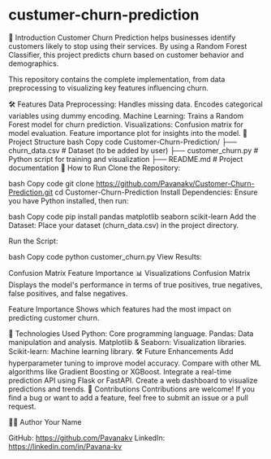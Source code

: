 # custumer-churn-prediction



📜 Introduction
Customer Churn Prediction helps businesses identify customers likely to stop using their services. By using a Random Forest Classifier, this project predicts churn based on customer behavior and demographics.

This repository contains the complete implementation, from data preprocessing to visualizing key features influencing churn.

🛠️ Features
Data Preprocessing:
Handles missing data.
Encodes categorical variables using dummy encoding.
Machine Learning:
Trains a Random Forest model for churn prediction.
Visualizations:
Confusion matrix for model evaluation.
Feature importance plot for insights into the model.
📂 Project Structure
bash
Copy code
Customer-Churn-Prediction/
├── churn_data.csv           # Dataset (to be added by user)
├── customer_churn.py        # Python script for training and visualization
├── README.md                # Project documentation
🚀 How to Run
Clone the Repository:

bash
Copy code
git clone https://github.com/Pavanakv/Customer-Churn-Prediction.git
cd Customer-Churn-Prediction
Install Dependencies: Ensure you have Python installed, then run:

bash
Copy code
pip install pandas matplotlib seaborn scikit-learn
Add the Dataset: Place your dataset (churn_data.csv) in the project directory.

Run the Script:

bash
Copy code
python customer_churn.py
View Results:

Confusion Matrix
Feature Importance
📊 Visualizations
Confusion Matrix
Displays the model's performance in terms of true positives, true negatives, false positives, and false negatives.

Feature Importance
Shows which features had the most impact on predicting customer churn.

🔧 Technologies Used
Python: Core programming language.
Pandas: Data manipulation and analysis.
Matplotlib & Seaborn: Visualization libraries.
Scikit-learn: Machine learning library.
🛠️ Future Enhancements
Add hyperparameter tuning to improve model accuracy.
Compare with other ML algorithms like Gradient Boosting or XGBoost.
Integrate a real-time prediction API using Flask or FastAPI.
Create a web dashboard to visualize predictions and trends.
🤝 Contributions
Contributions are welcome! If you find a bug or want to add a feature, feel free to submit an issue or a pull request.

🧑‍💻 Author
Your Name

GitHub: https://github.com/Pavanakv
LinkedIn: https://linkedin.com/in/Pavana-kv
